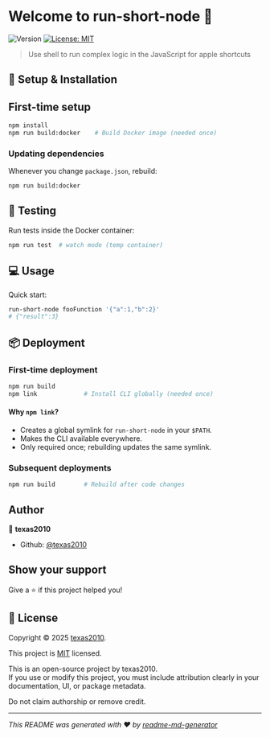 # Welcome to run-short-node 👋

![Version](https://img.shields.io/badge/version-0.0.0-blue.svg?cacheSeconds=2592000)
[![License: MIT](https://img.shields.io/badge/License-MIT-yellow.svg)](https://github.com/texas2010/run-short-node/LICENSE)

> Use shell to run complex logic in the JavaScript for apple shortcuts

## 🚀 Setup & Installation

## First-time setup

```sh
npm install
npm run build:docker    # Build Docker image (needed once)
```

### Updating dependencies

Whenever you change `package.json`, rebuild:

```sh
npm run build:docker
```

## 🧪 Testing

Run tests inside the Docker container:

```sh
npm run test  # watch mode (temp container)
```

## 💻 Usage

Quick start:

```sh
run-short-node fooFunction '{"a":1,"b":2}'
# {"result":3}
```

## 📦 Deployment

### First-time deployment

```sh
npm run build
npm link             # Install CLI globally (needed once)
```

#### Why `npm link`?

- Creates a global symlink for `run-short-node` in your `$PATH`.
- Makes the CLI available everywhere.
- Only required once; rebuilding updates the same symlink.

### Subsequent deployments

```sh
npm run build        # Rebuild after code changes
```

## Author

👤 **texas2010**

- Github: [@texas2010](https://github.com/texas2010)

## Show your support

Give a ⭐️ if this project helped you!

## 📝 License

Copyright © 2025 [texas2010](https://github.com/texas2010).

This project is [MIT](https://github.com/texas2010/run-short-node/LICENSE) licensed.

This is an open-source project by texas2010.  
If you use or modify this project, you must include attribution clearly in your documentation, UI, or package metadata.

Do not claim authorship or remove credit.

---

_This README was generated with ❤️ by [readme-md-generator](https://github.com/kefranabg/readme-md-generator)_
